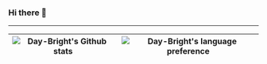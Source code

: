 ### Hi there 👋
---------------------------------------------------------------------------------------------------------
<!--
**Day-Bright/Day-Bright** is a ✨ _special_ ✨ repository because its `README.md` (this file) appears on your GitHub profile.

Here are some ideas to get you started:

- 🔭 I’m currently working on ...
- 🌱 I’m currently learning ...
- 👯 I’m looking to collaborate on ...
- 🤔 I’m looking for help with ...
- 💬 Ask me about ...
- 📫 How to reach me: ...
- 😄 Pronouns: ...
- ⚡ Fun fact: ...
-->
| <img src="https://github-readme-stats.vercel.app/api?username=Day-Bright&show_icons=true&count_private=true&hide_border=true" alt="Day-Bright's Github stats" align="center" /> | <img src="https://github-readme-stats.vercel.app/api/top-langs/?username=Day-Bright&layout=compact&hide_border=true" alt="Day-Bright's language preference" align="center" /> |
| ------------- | ------------- |




